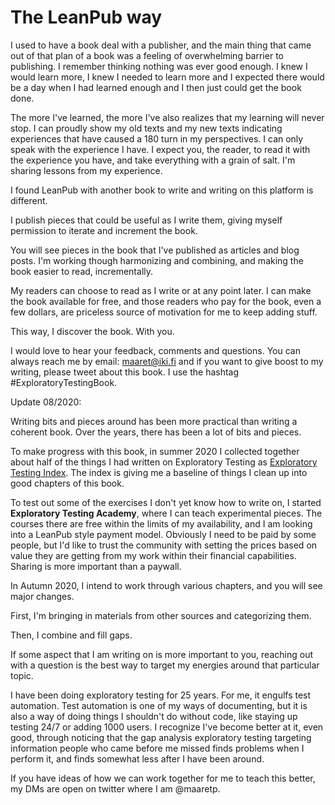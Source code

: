 # The LeanPub way

I used to have a book deal with a publisher, and the main thing that came out of that plan of a book was a feeling of overwhelming barrier to publishing. I remember thinking nothing was ever good enough. I knew I would learn more, I knew I needed to learn more and I expected there would be a day when I had learned enough and I then just could get the book done.

The more I've learned, the more I've also realizes that my learning will never stop. I can proudly show my old texts and my new texts indicating experiences that have caused a 180 turn in my perspectives. I can only speak with the experience I have. I expect you, the reader, to read it with the experience you have, and take everything with a grain of salt. I'm sharing lessons from my experience.

I found LeanPub with another book to write and writing on this platform is different.

I publish pieces that could be useful as I write them, giving myself permission to iterate and increment the book.

You will see pieces in the book that I've published as articles and blog posts. I'm working though harmonizing and combining, and making the book easier to read, incrementally.

My readers can choose to read as I write or at any point later. I can make the book available for free, and those readers who pay for the book, even a few dollars, are priceless source of motivation for me to keep adding stuff.

This way, I discover the book. With you.

I would love to hear your feedback, comments and questions. You can always reach me by email: maaret@iki.fi and if you want to give boost to my writing, please tweet about this book. I use the hashtag #ExploratoryTestingBook.  

Update 08/2020:

Writing bits and pieces around has been more practical than writing a coherent book. Over the years, there has been a lot of bits and pieces.

To make progress with this book, in summer 2020 I collected together about half of the things I had written on Exploratory Testing as [Exploratory Testing Index](https://maaretp.com/ETI.html). The index is giving me a baseline of things I clean up into good chapters of this book.

To test out some of the exercises I don't yet know how to write on, I started **Exploratory Testing Academy**, where I can teach experimental pieces.  The courses there are free within the limits of my availability, and I am looking into a LeanPub style payment model. Obviously I need to be paid by some people, but I'd like to trust the community with setting the prices based on value they are getting from my work within their financial capabilities. Sharing is more important than a paywall.

In Autumn 2020, I intend to work through various chapters, and you will see major changes.

First, I'm bringing in materials from other sources and categorizing them.

Then, I combine and fill gaps.

If some aspect that I am writing on is more important to you, reaching out with a question is the best way to target my energies around that particular topic.

I have been doing exploratory testing for 25 years. For me, it engulfs test automation. Test automation is one of my ways of documenting, but it is also a way of doing things I shouldn't do without code, like staying up testing 24/7 or adding 1000 users. I recognize I've become better at it, even good, through noticing that the gap analysis exploratory testing targeting information people who came before me missed finds problems when I perform it, and finds somewhat less after I have been around.

If you have ideas of how we can work together for me to teach this better, my DMs are open on twitter where I am @maaretp.
